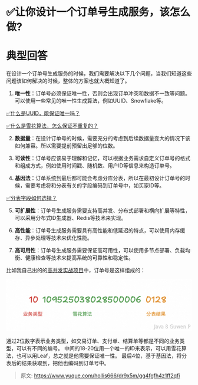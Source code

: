 # ✅让你设计一个订单号生成服务，该怎么做?


# 典型回答

在设计一个订单号生成服务的时候，我们需要解决以下几个问题，当我们知道这些问题该如何解决的时候，整体的方案也就大概知道了。

1. **唯一性**：订单号必须保证唯一性，否则会出现订单冲突和数据不一致等问题。可以使用一些常见的唯一性生成算法，例如UUID、Snowflake等。

[✅什么是UUID，能保证唯一吗？](https://www.yuque.com/hollis666/dr9x5m/pi2zfc9ykug141im?view=doc_embed)

[✅什么是雪花算法，怎么保证不重复的？](https://www.yuque.com/hollis666/dr9x5m/rsocc4sd7v9i0pvc?view=doc_embed)

2. **数据量**：在设计订单号的时候，需要充分的考虑到后续数据量变大的情况下该如何兼容。所以需要提前预留出足够的位数。

3. **可读性**：订单号应该易于理解和记忆，可以根据业务需求自定义订单号的格式和组成方式，例如使用时间戳、随机数、用户ID等信息来构造订单号。

4. **基因法**：订单系统到最后都可能会考虑分库分表，所以在最初设计订单号的时候，需要考虑将和分表有关的字段编码到订单号中，如买家ID等。

[✅分表字段如何选择？](https://www.yuque.com/hollis666/dr9x5m/mec4ust5rpfob78r?view=doc_embed&inner=RQJEr)

5. **可扩展性**：订单号生成服务需要支持高并发、分布式部署和横向扩展等特性，可以采用分布式ID生成器、Redis等技术来实现。

6. **高性能**：订单号生成服务需要具有高性能和低延迟的特点，可以使用内存缓存、异步处理等技术来优化性能。

7. **高可用性**：订单号生成服务需要保证高可用性，可以使用多节点部署、负载均衡、健康检查等技术来提高系统的可靠性和稳定性。

比如我自己出的的[高并发实战项目](http://nfturbo.wiki/nfturbo/)中，订单号是这样组成的：

![image.png](./img/In2c1PjB5ohZ8CvB/1723718408978-41daed0b-219a-49f3-a318-b8e78c0eb7fd-688226.png)

通过2位数字表示业务类型，如交易订单、支付单、结算单等都是不同的业务类型，可以有不同的编号。
中间的18-20位用一个唯一的ID来表示，可以用雪花算法，也可以用Leaf，总之就是他需要保证唯一性。
最后4位，基于基因法，将分表后的结果获取到，把他也编码到订单号中。




> 原文: <https://www.yuque.com/hollis666/dr9x5m/gg4fgfh4z1ff2qfi>